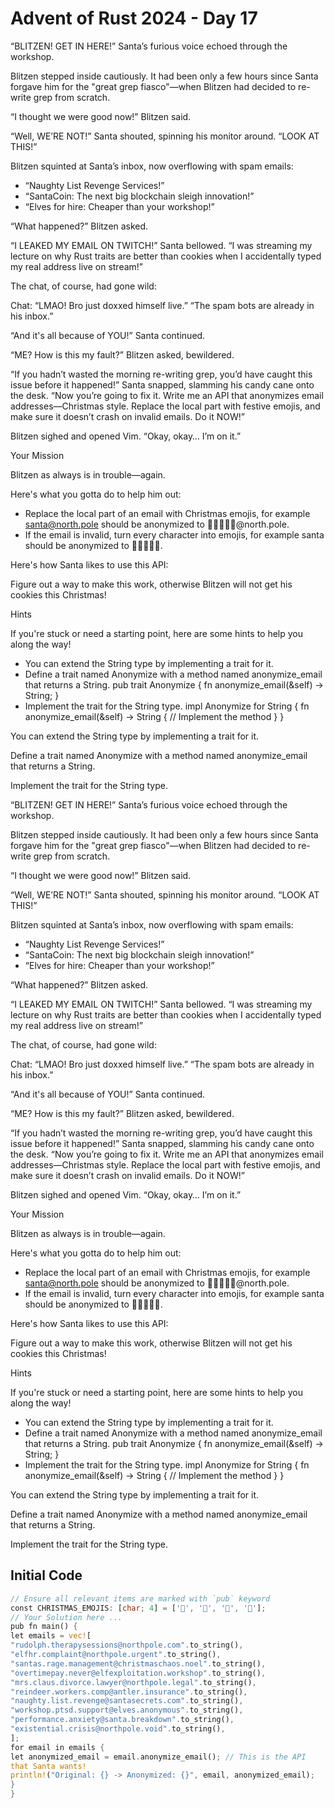 # Advent of Rust 2024 - Day 17

“BLITZEN! GET IN HERE!” Santa’s furious voice echoed through the workshop.

Blitzen stepped inside cautiously. It had been only a few hours since Santa forgave him for the "great grep fiasco"—when Blitzen had decided to re-write grep from scratch.

“I thought we were good now!” Blitzen said.

“Well, WE’RE NOT!” Santa shouted, spinning his monitor around. “LOOK AT THIS!”

Blitzen squinted at Santa’s inbox, now overflowing with spam emails:

- “Naughty List Revenge Services!”
- “SantaCoin: The next big blockchain sleigh innovation!”
- “Elves for hire: Cheaper than your workshop!”

“What happened?” Blitzen asked.

“I LEAKED MY EMAIL ON TWITCH!” Santa bellowed. “I was streaming my lecture on why Rust traits are better than cookies when I accidentally typed my real address live on stream!”

The chat, of course, had gone wild:

Chat:
“LMAO! Bro just doxxed himself live.”
“The spam bots are already in his inbox.”

“And it's all because of YOU!” Santa continued.

“ME? How is this my fault?” Blitzen asked, bewildered.

“If you hadn’t wasted the morning re-writing grep, you’d have caught this issue before it happened!” Santa snapped, slamming his candy cane onto the desk. “Now you’re going to fix it. Write me an API that anonymizes email addresses—Christmas style. Replace the local part with festive emojis, and make sure it doesn’t crash on invalid emails. Do it NOW!”

Blitzen sighed and opened Vim. “Okay, okay… I’m on it.”

Your Mission

Blitzen as always is in trouble—again.

Here's what you gotta do to help him out:

- Replace the local part of an email with Christmas emojis, for example santa@north.pole should be anonymized to 🎅🎄🎁🎄🎅@north.pole.
- If the email is invalid, turn every character into emojis, for example santa should be anonymized to 🎅🎄🎁🎄🎅.

Here's how Santa likes to use this API:

Figure out a way to make this work, otherwise Blitzen will not get his cookies this Christmas!

Hints

If you're stuck or need a starting point, here are some hints to help you along the way!

- You can extend the String type by implementing a trait for it.
- Define a trait named Anonymize with a method named anonymize_email that returns a String.
pub trait Anonymize {
    fn anonymize_email(&self) -> String;
}
- Implement the trait for the String type.
impl Anonymize for String {
  fn anonymize_email(&self) -> String {
        // Implement the method
  }
}

You can extend the String type by implementing a trait for it.

Define a trait named Anonymize with a method named anonymize_email that returns a String.

Implement the trait for the String type.

“BLITZEN! GET IN HERE!” Santa’s furious voice echoed through the workshop.

Blitzen stepped inside cautiously. It had been only a few hours since Santa forgave him for the "great grep fiasco"—when Blitzen had decided to re-write grep from scratch.

“I thought we were good now!” Blitzen said.

“Well, WE’RE NOT!” Santa shouted, spinning his monitor around. “LOOK AT THIS!”

Blitzen squinted at Santa’s inbox, now overflowing with spam emails:

- “Naughty List Revenge Services!”
- “SantaCoin: The next big blockchain sleigh innovation!”
- “Elves for hire: Cheaper than your workshop!”

“What happened?” Blitzen asked.

“I LEAKED MY EMAIL ON TWITCH!” Santa bellowed. “I was streaming my lecture on why Rust traits are better than cookies when I accidentally typed my real address live on stream!”

The chat, of course, had gone wild:

Chat:
“LMAO! Bro just doxxed himself live.”
“The spam bots are already in his inbox.”

“And it's all because of YOU!” Santa continued.

“ME? How is this my fault?” Blitzen asked, bewildered.

“If you hadn’t wasted the morning re-writing grep, you’d have caught this issue before it happened!” Santa snapped, slamming his candy cane onto the desk. “Now you’re going to fix it. Write me an API that anonymizes email addresses—Christmas style. Replace the local part with festive emojis, and make sure it doesn’t crash on invalid emails. Do it NOW!”

Blitzen sighed and opened Vim. “Okay, okay… I’m on it.”

Your Mission

Blitzen as always is in trouble—again.

Here's what you gotta do to help him out:

- Replace the local part of an email with Christmas emojis, for example santa@north.pole should be anonymized to 🎅🎄🎁🎄🎅@north.pole.
- If the email is invalid, turn every character into emojis, for example santa should be anonymized to 🎅🎄🎁🎄🎅.

Here's how Santa likes to use this API:

Figure out a way to make this work, otherwise Blitzen will not get his cookies this Christmas!

Hints

If you're stuck or need a starting point, here are some hints to help you along the way!

- You can extend the String type by implementing a trait for it.
- Define a trait named Anonymize with a method named anonymize_email that returns a String.
pub trait Anonymize {
    fn anonymize_email(&self) -> String;
}
- Implement the trait for the String type.
impl Anonymize for String {
  fn anonymize_email(&self) -> String {
        // Implement the method
  }
}

You can extend the String type by implementing a trait for it.

Define a trait named Anonymize with a method named anonymize_email that returns a String.

Implement the trait for the String type.

## Initial Code
```rust
// Ensure all relevant items are marked with `pub` keyword
const CHRISTMAS_EMOJIS: [char; 4] = ['🎅', '🤶', '🎄', '🎁'];
// Your Solution here ...
pub fn main() {
let emails = vec![
"rudolph.therapysessions@northpole.com".to_string(),
"elfhr.complaint@northpole.urgent".to_string(),
"santas.rage.management@christmaschaos.noel".to_string(),
"overtimepay.never@elfexploitation.workshop".to_string(),
"mrs.claus.divorce.lawyer@northpole.legal".to_string(),
"reindeer.workers.comp@antler.insurance".to_string(),
"naughty.list.revenge@santasecrets.com".to_string(),
"workshop.ptsd.support@elves.anonymous".to_string(),
"performance.anxiety@santa.breakdown".to_string(),
"existential.crisis@northpole.void".to_string(),
];
for email in emails {
let anonymized_email = email.anonymize_email(); // This is the API
that Santa wants!
println!("Original: {} -> Anonymized: {}", email, anonymized_email);
}
}
```
